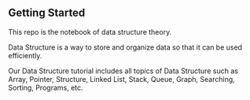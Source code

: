 ## Getting Started

This repo is the notebook of data structure theory.
<br/>

Data Structure is a way to store and organize data so that it can be used efficiently.
<br/>

Our Data Structure tutorial includes all topics of Data Structure such as Array, Pointer, Structure, Linked List, Stack, Queue, Graph, Searching, Sorting, Programs, etc.
<br/>
